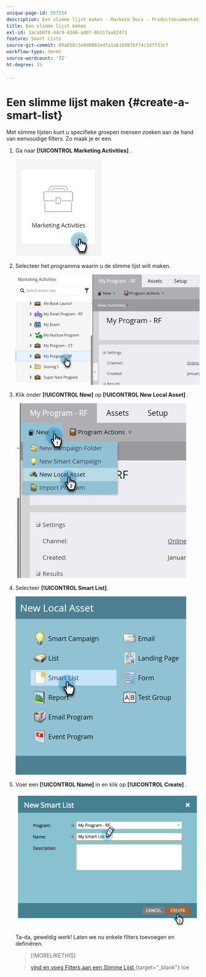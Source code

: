 ```yaml
---
unique-page-id: 557154
description: Een slimme lijst maken - Marketo Docs - Productdocumentatie
title: Een slimme lijst maken
exl-id: 3acab0f8-44c9-4346-add7-8b317aa82471
feature: Smart Lists
source-git-commit: 09a656c3a0d0002edfa1a61b987bff4c1dff33cf
workflow-type: tm+mt
source-wordcount: '72'
ht-degree: 1%

---
```


# Een slimme lijst maken {#create-a-smart-list}

Met slimme lijsten kunt u specifieke groepen mensen zoeken aan de hand van eenvoudige filters. Zo maak je er een.

1. Ga naar **[!UICONTROL Marketing Activities]** .

   ![](assets/create-a-smart-list-1.png)

1. Selecteer het programma waarin u de slimme lijst wilt maken.

   ![](assets/create-a-smart-list-2.png)

1. Klik onder **[!UICONTROL New]** op **[!UICONTROL New Local Asset]** .

   ![](assets/create-a-smart-list-3.png)

1. Selecteer **[!UICONTROL Smart List]**.

   ![](assets/create-a-smart-list-4.png)

1. Voer een **[!UICONTROL Name]** in en klik op **[!UICONTROL Create]** .

   ![](assets/create-a-smart-list-5.png)

   Ta-da, geweldig werk! Laten we nu enkele filters toevoegen en definiëren.

   >[!MORELIKETHIS]
   >
   >[ vind en voeg Filters aan een Slimme Lijst ](/help/marketo/product-docs/core-marketo-concepts/smart-lists-and-static-lists/creating-a-smart-list/find-and-add-filters-to-a-smart-list.md){target="_blank"} toe
